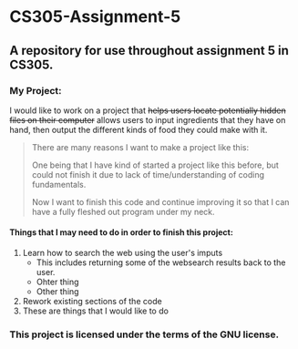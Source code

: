# CS305-Assignment-5
## A repository for use throughout assignment 5 in CS305. 

### **My Project**:

I would like to work on a project that ~~helps users locate potentially hidden files on their computer~~ allows users to input ingredients that they have on hand, then output the different kinds of food they could make with it.

> There are many reasons I want to make a project like this:
>
> One being that I have kind of started a project like this before, but could not finish it due to lack of time/understanding of coding fundamentals.
>
> Now I want to finish this code and continue improving it so that I can have a fully fleshed out program under my neck. 

#### Things that I may need to do in order to finish this project:

1. Learn how to search the web using the user's imputs
   - This includes returning some of the websearch results back to the user. 
   - Ohter thing
   - Other thing
2. Rework existing sections of the code
3. These are things that I would like to do

### This project is licensed under the terms of the GNU license.
